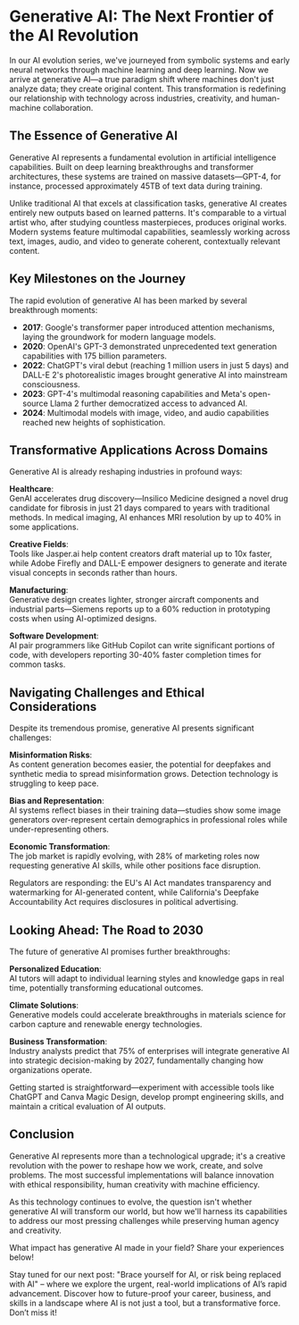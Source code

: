 # Generative AI: The Next Frontier of the AI Revolution

In our AI evolution series, we've journeyed from symbolic systems and early neural networks through machine learning and deep learning. Now we arrive at generative AI—a true paradigm shift where machines don't just analyze data; they create original content. This transformation is redefining our relationship with technology across industries, creativity, and human-machine collaboration.

## The Essence of Generative AI

Generative AI represents a fundamental evolution in artificial intelligence capabilities. Built on deep learning breakthroughs and transformer architectures, these systems are trained on massive datasets—GPT-4, for instance, processed approximately 45TB of text data during training.

Unlike traditional AI that excels at classification tasks, generative AI creates entirely new outputs based on learned patterns. It's comparable to a virtual artist who, after studying countless masterpieces, produces original works. Modern systems feature multimodal capabilities, seamlessly working across text, images, audio, and video to generate coherent, contextually relevant content.

## Key Milestones on the Journey

The rapid evolution of generative AI has been marked by several breakthrough moments:
- **2017**: Google's transformer paper introduced attention mechanisms, laying the groundwork for modern language models.
- **2020**: OpenAI's GPT-3 demonstrated unprecedented text generation capabilities with 175 billion parameters.
- **2022**: ChatGPT's viral debut (reaching 1 million users in just 5 days) and DALL-E 2's photorealistic images brought generative AI into mainstream consciousness.
- **2023**: GPT-4's multimodal reasoning capabilities and Meta's open-source Llama 2 further democratized access to advanced AI.
- **2024**: Multimodal models with image, video, and audio capabilities reached new heights of sophistication.

## Transformative Applications Across Domains

Generative AI is already reshaping industries in profound ways:

**Healthcare**:  
GenAI accelerates drug discovery—Insilico Medicine designed a novel drug candidate for fibrosis in just 21 days compared to years with traditional methods. In medical imaging, AI enhances MRI resolution by up to 40% in some applications.

**Creative Fields**:  
Tools like Jasper.ai help content creators draft material up to 10x faster, while Adobe Firefly and DALL-E empower designers to generate and iterate visual concepts in seconds rather than hours.

**Manufacturing**:  
Generative design creates lighter, stronger aircraft components and industrial parts—Siemens reports up to a 60% reduction in prototyping costs when using AI-optimized designs.

**Software Development**:  
AI pair programmers like GitHub Copilot can write significant portions of code, with developers reporting 30-40% faster completion times for common tasks.

## Navigating Challenges and Ethical Considerations

Despite its tremendous promise, generative AI presents significant challenges:

**Misinformation Risks**:  
As content generation becomes easier, the potential for deepfakes and synthetic media to spread misinformation grows. Detection technology is struggling to keep pace.

**Bias and Representation**:  
AI systems reflect biases in their training data—studies show some image generators over-represent certain demographics in professional roles while under-representing others.

**Economic Transformation**:  
The job market is rapidly evolving, with 28% of marketing roles now requesting generative AI skills, while other positions face disruption.

Regulators are responding: the EU's AI Act mandates transparency and watermarking for AI-generated content, while California's Deepfake Accountability Act requires disclosures in political advertising.

## Looking Ahead: The Road to 2030

The future of generative AI promises further breakthroughs:

**Personalized Education**:  
AI tutors will adapt to individual learning styles and knowledge gaps in real time, potentially transforming educational outcomes.

**Climate Solutions**:  
Generative models could accelerate breakthroughs in materials science for carbon capture and renewable energy technologies.

**Business Transformation**:  
Industry analysts predict that 75% of enterprises will integrate generative AI into strategic decision-making by 2027, fundamentally changing how organizations operate.

Getting started is straightforward—experiment with accessible tools like ChatGPT and Canva Magic Design, develop prompt engineering skills, and maintain a critical evaluation of AI outputs.

## Conclusion

Generative AI represents more than a technological upgrade; it's a creative revolution with the power to reshape how we work, create, and solve problems. The most successful implementations will balance innovation with ethical responsibility, human creativity with machine efficiency.

As this technology continues to evolve, the question isn't whether generative AI will transform our world, but how we'll harness its capabilities to address our most pressing challenges while preserving human agency and creativity.

What impact has generative AI made in your field? Share your experiences below!

Stay tuned for our next post: "Brace yourself for AI, or risk being replaced with AI" – where we explore the urgent, real-world implications of AI’s rapid advancement. Discover how to future-proof your career, business, and skills in a landscape where AI is not just a tool, but a transformative force. Don’t miss it!
